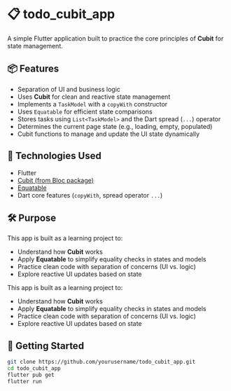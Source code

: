 # 📋 todo_cubit_app

A simple Flutter application built to practice the core principles of **Cubit** for state management.

## 📦 Features

- Separation of UI and business logic
- Uses **Cubit** for clean and reactive state management
- Implements a `TaskModel` with a `copyWith` constructor
- Uses `Equatable` for efficient state comparisons
- Stores tasks using `List<TaskModel>` and the Dart spread (`...`) operator
- Determines the current page state (e.g., loading, empty, populated)
- Cubit functions to manage and update the UI state dynamically

## 🧱 Technologies Used

- Flutter
- [Cubit (from Bloc package)](https://pub.dev/packages/flutter_bloc)
- [Equatable](https://pub.dev/packages/equatable)
- Dart core features (`copyWith`, spread operator `...`)

## 🛠️ Purpose

This app is built as a learning project to:

- Understand how **Cubit** works
- Apply **Equatable** to simplify equality checks in states and models
- Practice clean code with separation of concerns (UI vs. logic)
- Explore reactive UI updates based on state

This app is built as a learning project to:

- Understand how **Cubit** works
- Apply **Equatable** to simplify equality checks in states and models
- Practice clean code with separation of concerns (UI vs. logic)
- Explore reactive UI updates based on state

## 🚀 Getting Started

```bash
git clone https://github.com/yourusername/todo_cubit_app.git
cd todo_cubit_app
flutter pub get
flutter run
